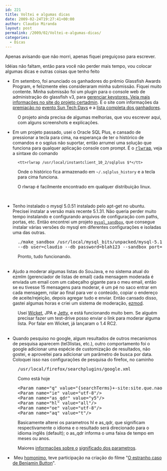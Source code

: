 ```yaml
---
id: 221
title: Voltei e algumas dicas
date: 2009-02-24T19:27:41+00:00
author: Claudio Miranda
layout: post
permalink: /2009/02/Voltei-e-algumas-dicas/
categories:
  - Dicas
---
```

Apenas avisando que n&atilde;o morri, apenas fiquei pregui&ccedil;oso para escrever.

Id&eacute;ias n&atilde;o faltam, ent&atilde;o para voc&ecirc; n&atilde;o perder mais tempo, vou colocar algumas dicas e outras coisas que tenho feito

  * Em setembro, foi anunciado os ganhadores do pr&ecirc;mio Glassfish Awards Program, e felizmente eles consideraram minha submiss&atilde;o. Fiquei muito contente. Minha submiss&atilde;o foi um plugin para o console web de administra&ccedil;&atilde;o do glassfish v3, para [gerenciar keystores. Veja mais informa&ccedil;&otilde;es no site do projeto certadmin](https://certadmin.dev.java.net/). E o site com informa&ccedil;&otilde;es da [premia&ccedil;&atilde;o no](http://blogs.sun.com/arungupta/entry/sun_tech_days_2008_sao) [evento Sun Tech Days](http://blogs.sun.com/gap/entry/glassfish_awards_program_brazil) e a [lista completa dos ganhadores](http://wikis.sun.com/display/GAP/GAP+Winners).

<p style="margin-left: 40px;">
  O projeto ainda precisa de algumas melhorias, que vou escrever aqui, com alguns screenshots e explica&ccedil;&otilde;es.
</p>

  * Em um projeto passado, usei o Oracle SQL Plus, e cansado de pressionar a tecla para cima, na esperan&ccedil;a de ter o hist&oacute;rico de comandos e o sqplus n&atilde;o suportar, ent&atilde;o arrumei uma solu&ccedil;&atilde;o que funciona para qualquer aplica&ccedil;&atilde;o console com prompt. &Eacute; o [<kbd>rlwrap</kbd>](http://utopia.knoware.nl/~hlub/uck/rlwrap/), veja a sintaxe do comando

<p style="margin-left: 40px;">
  <code>&lt;tt>rlwrap /usr/local/instantclient_10_2/sqlplus $*&lt;/tt></code>
</p>

<p style="margin-left: 40px;">
  Onde o hist&oacute;rico fica armazenado em <code>~/.sqlplus_history</code> e a tecla para cima funciona.
</p>

<p style="margin-left: 40px;">
  O rlwrap &eacute; facilmente encontrado em qualquer distribui&ccedil;&atilde;o linux.
</p>

<p style="margin-left: 40px;">
  &nbsp;
</p>

  * Tenho instalado o mysql 5.0.51 instalado pelo apt-get no ubuntu. Precisei instalar a vers&atilde;o mais recente 5.1.31. N&atilde;o queria perder muito tempo instalando e configurando arquivos de configura&ccedil;&atilde;o com paths, portas, etc. Ent&atilde;o encontrei um projeto [`mysql_sandbox`](https://launchpad.net/mysql-sandbox), que consegue instalar v&aacute;rias vers&otilde;es do mysql em diferentes configura&ccedil;&otilde;es e isoladas uma das outras.

<pre style="margin-left: 40px;">./make_sandbox /usr/local/mysql_bits/unpacked/mysql-5.1.31-linux-i686-glibc23.tar.gz 
--db_user=claudio --db_password=blah123 --sandbox_port=3310
</pre>

<p style="margin-left: 40px;">
  Pronto, tudo funcionando.<br /> &nbsp;
</p>

  * Ajudo a moderar algumas listas do SouJava, e no sistema atual do ezmlm (gerenciador de listas de email) cada mensagem moderada &eacute; enviada um email com um cabe&ccedil;alho gigante para o meu email, ent&atilde;o se eu tivesse 15 mensagens para moderar, &eacute; um p&eacute; no saco entrar em cada mensagem, rolar ao final para ver o conte&uacute;do, copiar o endere&ccedil;o de aceite/rejei&ccedil;&atilde;o, depois agregar tudo e enviar. Ent&atilde;o cansado disso, gastei algumas horas e criei um sistema de modera&ccedil;&atilde;o, [ezmod](https://ezmod.dev.java.net/).

<p style="margin-left: 40px;">
  Usei <a href="http://wicket.apache.org/">Wicket</a>, JPA e <a href="http://docs.codehaus.org/display/JETTY">Jetty</a>, e est&aacute; funcionando muito bem. Se algu&eacute;m precisar fazer um test-drive posso enviar o link para moderar alguma lista. Por falar em Wicket, j&aacute; lan&ccedil;aram o 1.4 RC2.<br /> &nbsp;
</p>

  * Quando pesquiso no google, algum resultados de outros mecanismos de pesquisa aparecem (tel3listas, etc.), outro comportamento foi o google adicionar uma esp&eacute;cie de customiza&ccedil;&atilde;o de resultados, n&atilde;o gostei, e aproveitei para adicionar um par&acirc;metro de busca por data. Coloquei isso nas configura&ccedil;&otilde;es de pesquisa do firefox, no caminho

<pre style="margin-left: 40px;">/usr/local/firefox/searchplugins/google.xml</pre>

<p style="margin-left: 40px;">
  Como est&aacute; hoje
</p>

<pre style="margin-left: 40px;">&lt;Param name="q" value="{searchTerms}+-site:site.que.nao.quero.net+-site:outrosite.que.nao.quero.com.br"/&gt;
&lt;Param name="ie" value="utf-8"/&gt;
&lt;Param name="as_qdr" value="y5"/&gt;
&lt;Param name="hl" value="all"/&gt;
&lt;Param name="oe" value="utf-8"/&gt;
&lt;Param name="aq" value="t"/&gt;</pre>

<p style="margin-left: 40px;">
  Basicamente alterei os parametros hl e as_qdr, que significam respectivamente o idioma e o resultado ser&aacute; direcionado para o idioma ingl&ecirc;s (default); o as_qdr informa o uma faixa de tempo em meses ou anos.
</p>

<p style="margin-left: 40px;">
  Maiores <a href="http://code.google.com/intl/pt-BR/apis/searchappliance/documentation/52/xml_reference.html">informa&ccedil;&otilde;es sobre o</a> <a href="http://googlesystem.blogspot.com/2006/07/meaning-of-parameters-in-google-query.html">significado dos parametros</a>.
</p>

  * &nbsp;Meu [homonimo](http://www.claudiomiranda.com/), teve participa&ccedil;&atilde;o na cria&ccedil;&atilde;o do filme "[O estranho caso de Benjamin Button](http://www.benjaminbutton.com/)".